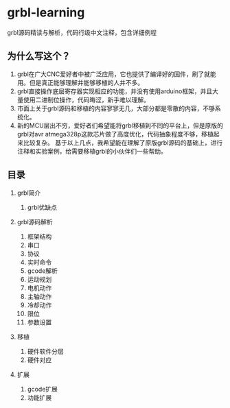 # grbl-learning
grbl源码精读与解析，代码行级中文注释，包含详细例程

## 为什么写这个？
1. grbl在广大CNC爱好者中被广泛应用，它也提供了编译好的固件，刷了就能用。但是真正能够理解并能够移植的人并不多。
1. grbl直接操作底层寄存器实现相应的功能，并没有使用arduino框架，并且大量使用二进制位操作，代码晦涩，新手难以理解。
1. 市面上关于grbl源码和移植的内容寥寥无几，大部分都是零散的内容，不够系统化。
1. 新的MCU层出不穷，爱好者们希望能将grbl移植到不同的平台上，但是原版的grbl对avr atmega328p这款芯片做了高度优化，代码抽象程度不够，移植起来比较复杂。
基于以上几点，我希望能在理解了原版grbl源码的基础上，进行注释和实验案例，给需要移植grbl的小伙伴们一些帮助。


## 目录
1. grbl简介
    1. grbl优缺点

1. grbl源码解析
    1. 框架结构
    1. 串口
    1. 协议
    1. 实时命令
    1. gcode解析
    1. 运动规划
    1. 电机动作
    1. 主轴动作
    1. 冷却动作
    1. 限位
    1. 参数设置

1. 移植
    1. 硬件软件分层
    1. 硬件对应

1. 扩展
    1. gcode扩展
    1. 功能扩展
